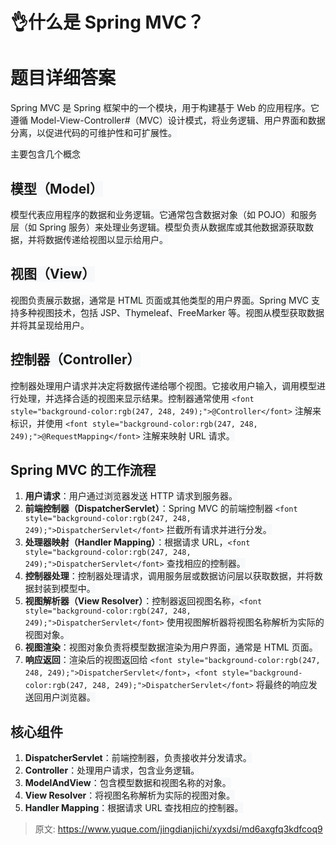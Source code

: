# 👌什么是 Spring MVC？

# <font style="background-color:rgb(247, 248, 249);">题目详细答案</font>
<font style="background-color:rgb(247, 248, 249);">Spring MVC 是 Spring 框架中的一个模块，用于构建基于 Web 的应用程序。它遵循 Model-View-Controller#（MVC）设计模式，将业务逻辑、用户界面和数据分离，以促进代码的可维护性和可扩展性。</font>

<font style="background-color:rgb(247, 248, 249);">主要包含几个概念</font>

## <font style="background-color:rgb(247, 248, 249);">模型（Model）</font>
<font style="background-color:rgb(247, 248, 249);">模型代表应用程序的数据和业务逻辑。它通常包含数据对象（如 POJO）和服务层（如 Spring 服务）来处理业务逻辑。模型负责从数据库或其他数据源获取数据，并将数据传递给视图以显示给用户。</font>

## <font style="background-color:rgb(247, 248, 249);">视图（View）</font>
<font style="background-color:rgb(247, 248, 249);">视图负责展示数据，通常是 HTML 页面或其他类型的用户界面。Spring MVC 支持多种视图技术，包括 JSP、Thymeleaf、FreeMarker 等。视图从模型获取数据并将其呈现给用户。</font>

## <font style="background-color:rgb(247, 248, 249);">控制器（Controller）</font>
<font style="background-color:rgb(247, 248, 249);">控制器处理用户请求并决定将数据传递给哪个视图。它接收用户输入，调用模型进行处理，并选择合适的视图来显示结果。控制器通常使用</font><font style="background-color:rgb(247, 248, 249);"> </font>`<font style="background-color:rgb(247, 248, 249);">@Controller</font>`<font style="background-color:rgb(247, 248, 249);"> </font><font style="background-color:rgb(247, 248, 249);">注解来标识，并使用</font><font style="background-color:rgb(247, 248, 249);"> </font>`<font style="background-color:rgb(247, 248, 249);">@RequestMapping</font>`<font style="background-color:rgb(247, 248, 249);"> </font><font style="background-color:rgb(247, 248, 249);">注解来映射 URL 请求。</font>

## <font style="background-color:rgb(247, 248, 249);">Spring MVC 的工作流程</font>
1. **<font style="background-color:rgb(247, 248, 249);">用户请求</font>**<font style="background-color:rgb(247, 248, 249);">：用户通过浏览器发送 HTTP 请求到服务器。</font>
2. **<font style="background-color:rgb(247, 248, 249);">前端控制器（DispatcherServlet）</font>**<font style="background-color:rgb(247, 248, 249);">：Spring MVC 的前端控制器</font><font style="background-color:rgb(247, 248, 249);"> </font>`<font style="background-color:rgb(247, 248, 249);">DispatcherServlet</font>`<font style="background-color:rgb(247, 248, 249);"> </font><font style="background-color:rgb(247, 248, 249);">拦截所有请求并进行分发。</font>
3. **<font style="background-color:rgb(247, 248, 249);">处理器映射（Handler Mapping）</font>**<font style="background-color:rgb(247, 248, 249);">：根据请求 URL，</font>`<font style="background-color:rgb(247, 248, 249);">DispatcherServlet</font>`<font style="background-color:rgb(247, 248, 249);"> </font><font style="background-color:rgb(247, 248, 249);">查找相应的控制器。</font>
4. **<font style="background-color:rgb(247, 248, 249);">控制器处理</font>**<font style="background-color:rgb(247, 248, 249);">：控制器处理请求，调用服务层或数据访问层以获取数据，并将数据封装到模型中。</font>
5. **<font style="background-color:rgb(247, 248, 249);">视图解析器（View Resolver）</font>**<font style="background-color:rgb(247, 248, 249);">：控制器返回视图名称，</font>`<font style="background-color:rgb(247, 248, 249);">DispatcherServlet</font>`<font style="background-color:rgb(247, 248, 249);"> </font><font style="background-color:rgb(247, 248, 249);">使用视图解析器将视图名称解析为实际的视图对象。</font>
6. **<font style="background-color:rgb(247, 248, 249);">视图渲染</font>**<font style="background-color:rgb(247, 248, 249);">：视图对象负责将模型数据渲染为用户界面，通常是 HTML 页面。</font>
7. **<font style="background-color:rgb(247, 248, 249);">响应返回</font>**<font style="background-color:rgb(247, 248, 249);">：渲染后的视图返回给</font><font style="background-color:rgb(247, 248, 249);"> </font>`<font style="background-color:rgb(247, 248, 249);">DispatcherServlet</font>`<font style="background-color:rgb(247, 248, 249);">，</font>`<font style="background-color:rgb(247, 248, 249);">DispatcherServlet</font>`<font style="background-color:rgb(247, 248, 249);"> </font><font style="background-color:rgb(247, 248, 249);">将最终的响应发送回用户浏览器。</font>

## <font style="background-color:rgb(247, 248, 249);">核心组件</font>
1. **<font style="background-color:rgb(247, 248, 249);">DispatcherServlet</font>**<font style="background-color:rgb(247, 248, 249);">：前端控制器，负责接收并分发请求。</font>
2. **<font style="background-color:rgb(247, 248, 249);">Controller</font>**<font style="background-color:rgb(247, 248, 249);">：处理用户请求，包含业务逻辑。</font>
3. **<font style="background-color:rgb(247, 248, 249);">ModelAndView</font>**<font style="background-color:rgb(247, 248, 249);">：包含模型数据和视图名称的对象。</font>
4. **<font style="background-color:rgb(247, 248, 249);">View Resolver</font>**<font style="background-color:rgb(247, 248, 249);">：将视图名称解析为实际的视图对象。</font>
5. **<font style="background-color:rgb(247, 248, 249);">Handler Mapping</font>**<font style="background-color:rgb(247, 248, 249);">：根据请求 URL 查找相应的控制器。</font>



> 原文: <https://www.yuque.com/jingdianjichi/xyxdsi/md6axgfq3kdfcoq9>